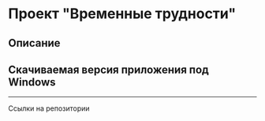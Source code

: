 # Проект "Временные трудности"

## Описание 

## Скачиваемая версия приложения под Windows
>


***

Ссылки на репозитории
>
